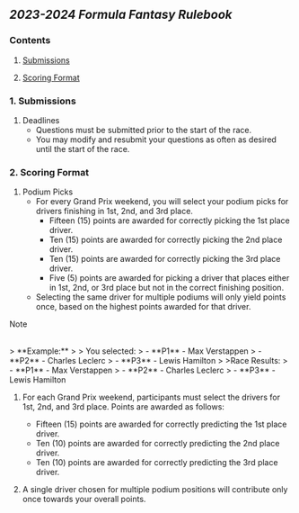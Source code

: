 
##  _2023-2024 Formula Fantasy Rulebook_

  
### Contents

1. [Submissions](#submissions)

2. [Scoring Format](#scoring-format)


### 1. Submissions

1. Deadlines
	- Questions must be submitted prior to the start of the race.
	- You may modify and resubmit your questions as often as desired until the start of the race.

### 2. Scoring Format

1. Podium Picks
	- For every Grand Prix weekend, you will select your podium picks for drivers finishing in 1st, 2nd, and 3rd place.
		- Fifteen (15) points are awarded for correctly picking the 1st place driver.
		- Ten (15) points are awarded for correctly picking the 2nd place driver.
		- Ten (15) points are awarded for correctly picking the 3rd place driver.
		- Five (5) points are awarded for picking a driver that places either in 1st, 2nd, or 3rd place but not in the correct finishing position.
	- Selecting the same driver for multiple podiums will only yield points once, based on the highest points awarded for that driver.

> [!NOTE]
<br>
> **Example:**
>
> You selected:
> - **P1** - Max Verstappen
> - **P2** - Charles Leclerc
> - **P3** - Lewis Hamilton
>
>Race Results:
> - **P1** - Max Verstappen
> - **P2** - Charles Leclerc
> - **P3** - Lewis Hamilton

1) For each Grand Prix weekend, participants must select the drivers for 1st, 2nd, and 3rd place. Points are awarded as follows:
	- Fifteen (15) points are awarded for correctly predicting the 1st place driver.
	- Ten (10) points are awarded for correctly predicting the 2nd place driver.
	- Ten (10) points are awarded for correctly predicting the 3rd place driver.

2) A single driver chosen for multiple podium positions will contribute only once towards your overall points.
